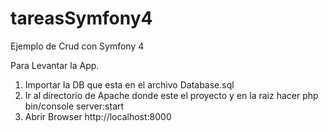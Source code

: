 # tareasSymfony4
Ejemplo de Crud con Symfony 4 

Para Levantar la App.
1) Importar la DB que esta en el archivo Database.sql
2) Ir al directorio de Apache donde este el proyecto y en la raiz hacer
    php bin/console server:start
3) Abrir Browser http://localhost:8000


